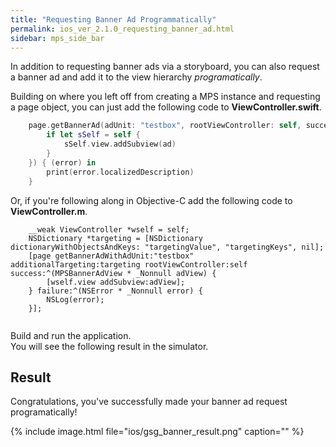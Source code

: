```yaml
---
title: "Requesting Banner Ad Programmatically"
permalink: ios_ver_2.1.0_requesting_banner_ad.html
sidebar: mps_side_bar
---
```

In addition to requesting banner ads via a storyboard, you can also request a banner ad and add it to the view hierarchy *programatically*.  

Building on where you left off from creating a MPS instance and requesting a page object, you can just add the following code to **ViewController.swift**.

```swift
    page.getBannerAd(adUnit: "testbox", rootViewController: self, success: { [weak self] (ad) in
        if let sSelf = self {
            sSelf.view.addSubview(ad)
        }
    }) { (error) in
        print(error.localizedDescription)
    }

```

Or, if you're following along in Objective-C add the following code to **ViewController.m**.

```objc
    __weak ViewController *wself = self;
    NSDictionary *targeting = [NSDictionary dictionaryWithObjectsAndKeys: "targetingValue", "targetingKeys", nil];
    [page getBannerAdWithAdUnit:"testbox" additionalTargeting:targeting rootViewController:self success:^(MPSBannerAdView * _Nonnull adView) {
        [wself.view addSubview:adView];
    } failure:^(NSError * _Nonnull error) {
        NSLog(error);
    }];
    
```

Build and run the application.  
You will see the following result in the simulator. 

## Result
Congratulations, you've successfully made your banner ad request programatically! 

{% include image.html file="ios/gsg_banner_result.png" caption="" %}
